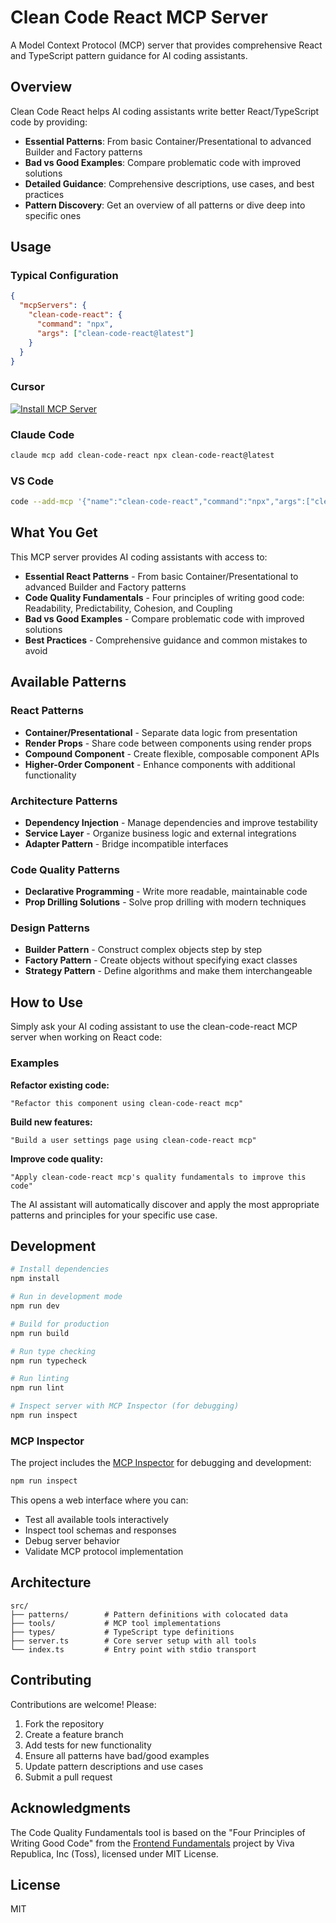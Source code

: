 # Clean Code React MCP Server

A Model Context Protocol (MCP) server that provides comprehensive React and TypeScript pattern guidance for AI coding assistants.

## Overview

Clean Code React helps AI coding assistants write better React/TypeScript code by providing:

- **Essential Patterns**: From basic Container/Presentational to advanced Builder and Factory patterns
- **Bad vs Good Examples**: Compare problematic code with improved solutions
- **Detailed Guidance**: Comprehensive descriptions, use cases, and best practices
- **Pattern Discovery**: Get an overview of all patterns or dive deep into specific ones

## Usage

### Typical Configuration

```json
{
  "mcpServers": {
    "clean-code-react": {
      "command": "npx",
      "args": ["clean-code-react@latest"]
    }
  }
}
```

### Cursor

[![Install MCP Server](https://cursor.com/deeplink/mcp-install-dark.svg)](https://cursor.com/install-mcp?name=clean-code-react&config=eyJjb21tYW5kIjoibnB4IGNsZWFuLWNvZGUtcmVhY3RAbGF0ZXN0In0%3D)

### Claude Code

```bash
claude mcp add clean-code-react npx clean-code-react@latest
```

### VS Code

```bash
code --add-mcp '{"name":"clean-code-react","command":"npx","args":["clean-code-react@latest"]}'
```

## What You Get

This MCP server provides AI coding assistants with access to:

- **Essential React Patterns** - From basic Container/Presentational to advanced Builder and Factory patterns
- **Code Quality Fundamentals** - Four principles of writing good code: Readability, Predictability, Cohesion, and Coupling
- **Bad vs Good Examples** - Compare problematic code with improved solutions
- **Best Practices** - Comprehensive guidance and common mistakes to avoid

## Available Patterns

### React Patterns

- **Container/Presentational** - Separate data logic from presentation
- **Render Props** - Share code between components using render props
- **Compound Component** - Create flexible, composable component APIs
- **Higher-Order Component** - Enhance components with additional functionality

### Architecture Patterns

- **Dependency Injection** - Manage dependencies and improve testability
- **Service Layer** - Organize business logic and external integrations
- **Adapter Pattern** - Bridge incompatible interfaces

### Code Quality Patterns

- **Declarative Programming** - Write more readable, maintainable code
- **Prop Drilling Solutions** - Solve prop drilling with modern techniques

### Design Patterns

- **Builder Pattern** - Construct complex objects step by step
- **Factory Pattern** - Create objects without specifying exact classes
- **Strategy Pattern** - Define algorithms and make them interchangeable

## How to Use

Simply ask your AI coding assistant to use the clean-code-react MCP server when working on React code:

### Examples

**Refactor existing code:**

```text
"Refactor this component using clean-code-react mcp"
```

**Build new features:**

```text
"Build a user settings page using clean-code-react mcp"
```

**Improve code quality:**

```text
"Apply clean-code-react mcp's quality fundamentals to improve this code"
```

The AI assistant will automatically discover and apply the most appropriate patterns and principles for your specific use case.

## Development

```bash
# Install dependencies
npm install

# Run in development mode
npm run dev

# Build for production
npm run build

# Run type checking
npm run typecheck

# Run linting
npm run lint

# Inspect server with MCP Inspector (for debugging)
npm run inspect
```

### MCP Inspector

The project includes the [MCP Inspector](https://github.com/modelcontextprotocol/inspector) for debugging and development:

```bash
npm run inspect
```

This opens a web interface where you can:

- Test all available tools interactively
- Inspect tool schemas and responses
- Debug server behavior
- Validate MCP protocol implementation

## Architecture

```text
src/
├── patterns/        # Pattern definitions with colocated data
├── tools/           # MCP tool implementations
├── types/           # TypeScript type definitions
├── server.ts        # Core server setup with all tools
└── index.ts         # Entry point with stdio transport
```

## Contributing

Contributions are welcome! Please:

1. Fork the repository
2. Create a feature branch
3. Add tests for new functionality
4. Ensure all patterns have bad/good examples
5. Update pattern descriptions and use cases
6. Submit a pull request

## Acknowledgments

The Code Quality Fundamentals tool is based on the "Four Principles of Writing Good Code" from the [Frontend Fundamentals](https://frontend-fundamentals.com/code-quality/en/code/) project by Viva Republica, Inc (Toss), licensed under MIT License.

## License

MIT
